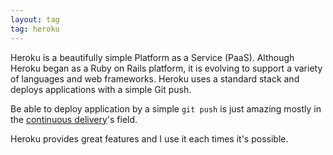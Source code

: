 ```yaml
---
layout: tag
tag: heroku
---
```


Heroku is a beautifully simple Platform as a Service (PaaS). Although Heroku began as a Ruby on Rails platform, it is 
evolving to support a variety of languages and web frameworks. Heroku uses a standard stack and 
deploys applications with a simple Git push.

Be able to deploy application by a simple ```git push``` is just amazing mostly in the [continuous delivery](/tags/continuous-delivery)'s field.
 
Heroku provides great features and I use it each times it's possible.